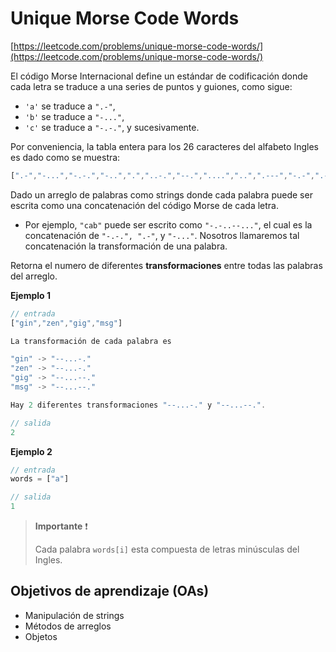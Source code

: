 
# Unique Morse Code Words

[https://leetcode.com/problems/unique-morse-code-words/](https://leetcode.com/problems/unique-morse-code-words/)

El código Morse Internacional define un estándar de codificación donde cada letra
se traduce a una series de puntos y guiones, como sigue:

- `'a'` se traduce a `".-"`,
- `'b'` se traduce a `"-..."`,
- `'c'` se traduce a `"-.-."`, y sucesivamente.

Por conveniencia, la tabla entera para los 26 caracteres del alfabeto Ingles es
dado como se muestra:

```js
[".-","-...","-.-.","-..",".","..-.","--.","....","..",".---","-.-",".-..","--","-.","---",".--.","--.-",".-.","...","-","..-","...-",".--","-..-","-.--","--.."]
```

Dado un arreglo de palabras como strings donde cada palabra puede ser escrita como
una concatenación del código Morse de cada letra.

- Por ejemplo, `"cab"` puede ser escrito como `"-.-..--..."`, el cual es la
concatenación de `"-.-.", ".-"`, y `"-..."`. Nosotros llamaremos tal concatenación
la transformación de una palabra.

Retorna el numero de diferentes __transformaciones__ entre todas las palabras del
arreglo.

__Ejemplo 1__

```js
// entrada
["gin","zen","gig","msg"]

La transformación de cada palabra es

"gin" -> "--...-."
"zen" -> "--...-."
"gig" -> "--...--."
"msg" -> "--...--."

Hay 2 diferentes transformaciones "--...-." y "--...--.".

// salida
2
```

__Ejemplo 2__

```js
// entrada
words = ["a"]

// salida
1
```

> __Importante__ ❗
>
> Cada palabra `words[i]` esta compuesta de letras minúsculas del Ingles.

## Objetivos de aprendizaje (OAs)

- Manipulación de strings
- Métodos de arreglos
- Objetos
